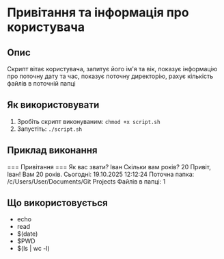 # Привітання та інформація про користувача
 
## Опис
 
Скрипт вітає користувача, запитує його ім'я та вік, показує інформацію про поточну дату та час, показує поточну директорію, рахує кількість файлів в поточній папці

## Як використовувати
 
1. Зробіть скрипт виконуваним: `chmod +x script.sh`
2. Запустіть: `./script.sh`
 
## Приклад виконання
 
=== Привітання ===
Як вас звати? Іван
Скільки вам років? 20
Привіт, Іван! Вам 20 років.
Сьогодні: 19.10.2025 12:12:24
Поточна папка: /c/Users/User/Documents/Git Projects
Файлів в папці: 1
 
## Що використовується
 
- echo
- read
- $(date)
- $PWD 
- $(ls | wc -l)
